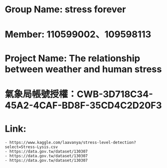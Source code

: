 # Group Name: stress forever
# Member: 110599002、109598113
# Project Name: The relationship between weather and human stress

# 氣象局帳號授權：CWB-3D718C34-45A2-4CAF-BD8F-35CD4C2D20F3

# Link:
    - https://www.kaggle.com/laavanya/stress-level-detection?select=Stress-Lysis.csv
    - https://data.gov.tw/dataset/130307
    - https://data.gov.tw/dataset/130307
    - https://data.gov.tw/dataset/130307

